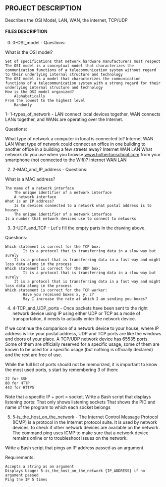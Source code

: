 ## PROJECT DESCRIPTION
Describes the OSI Model, LAN, WAN, the internet, TCP/UDP

#### FILES DESCRIPTION
0. 0-OSI_model - Questions:

What is the OSI model?

    Set of specifications that network hardware manufacturers must respect
    The OSI model is a conceptual model that characterizes the communication functions of a telecommunication system without regard to their underlying internal structure and technology
    The OSI model is a model that characterizes the communication functions of a telecommunication system with a strong regard for their underlying internal structure and technology
    How is the OSI model organized?
        Alphabetically
	From the lowest to the highest level
        Randomly
	
1- 1-types_of_network - LAN connect local devices together, WAN connects LANs together, and WANs are operating over the Internet.

Questions:

What type of network a computer in local is connected to?
    Internet
    WAN
    LAN
What type of network could connect an office in one building to another office in a building a few streets away?
    Internet
    WAN
    LAN
What network do you use when you browse www.holbertonschool.com from your smartphone (not connected to the Wifi)?
    Internet
    WAN
    LAN

2. 2-MAC_and_IP_address - Questions:

What is a MAC address?

    The name of a network interface
        The unique identifier of a network interface
    	A network interface
    What is an IP address?
        Is to devices connected to a network what postal address is to houses
    	The unique identifier of a network interface
	Is a number that network devices use to connect to networks
	
3. 3-UDP_and_TCP - Let\'s fill the empty parts in the drawing above.

Questions:

    Which statement is correct for the TCP box:
            It is a protocol that is transferring data in a slow way but surely
	    It is a protocol that is transferring data in a fast way and might loss data along in the process
    Which statement is correct for the UDP box:
            It is a protocol that is transferring data in a slow way but surely
	    It is a protocol that is transferring data in a fast way and might loss data along in the process
    Which statement is correct for the TCP worker:
            Have you received boxes x, y, z?
            May I increase the rate at which I am sending you boxes?
		
4. 4-TCP_and_UDP_ports - Once packets have been sent to the right network device using IP using either UDP or TCP as a mode of transportation, it needs to actually enter the network device.

If we continue the comparison of a network device to your house, where IP address is like your postal address, UDP and TCP ports are like the windows and doors of your place. A TCP/UDP network device has 65535 ports. Some of them are officially reserved for a specific usage, some of them are known to be used for a specific usage (but nothing is officially declared) and the rest are free of use.

While the full list of ports should not be memorized, it is important to know the most used ports, s start by remembering 3 of them:

    22 for SSH
    80 for HTTP
    443 for HTTPS

Note that a specific IP + port = socket.
Write a Bash script that displays listening ports:
    That only shows listening sockets
    That shows the PID and name of the program to which each socket belongs

5. 5-is_the_host_on_the_network - The Internet Control Message Protocol (ICMP) is a protocol in the Internet protocol suite. It is used by network devices, to check if other network devices are available on the network. The command ping uses ICMP to make sure that a network device remains online or to troubleshoot issues on the network.

Write a Bash script that pings an IP address passed as an argument.

Requirements:

    Accepts a string as an argument
    Displays Usage: 5-is_the_host_on_the_network {IP_ADDRESS} if no argument passed
    Ping the IP 5 times
	    